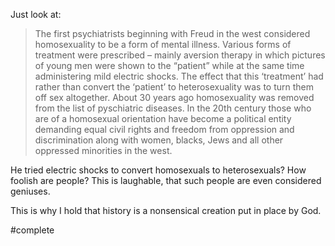 Just look at:

> The first psychiatrists beginning with Freud in the west considered homosexuality to be a form of mental illness. Various forms of treatment were prescribed – mainly aversion therapy in which pictures of young men were shown to the “patient” while at the same time administering mild electric shocks. The effect that this ‘treatment’ had rather than convert the ‘patient’ to heterosexuality was to turn them off sex altogether. About 30 years ago homosexuality was removed from the list of pyschiatric diseases. In the 20th century those who are of a homosexual orientation have become a political entity demanding equal civil rights and freedom from oppression and discrimination along with women, blacks, Jews and all other oppressed minorities in the west.

He tried electric shocks to convert homosexuals to heterosexuals? How foolish are people? This is laughable, that such people are even considered geniuses.

This is why I hold that history is a nonsensical creation put in place by God.

#complete 